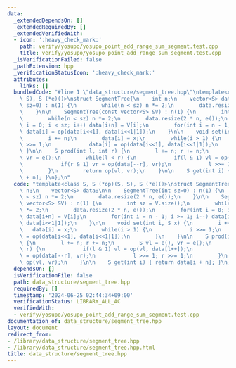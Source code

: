 ```yaml
---
data:
  _extendedDependsOn: []
  _extendedRequiredBy: []
  _extendedVerifiedWith:
  - icon: ':heavy_check_mark:'
    path: verify/yosupo/yosupo_point_add_range_sum_segment.test.cpp
    title: verify/yosupo/yosupo_point_add_range_sum_segment.test.cpp
  _isVerificationFailed: false
  _pathExtension: hpp
  _verificationStatusIcon: ':heavy_check_mark:'
  attributes:
    links: []
  bundledCode: "#line 1 \"data_structure/segment_tree.hpp\"\ntemplate<class S, S (*op)(S,\
    \ S), S (*e)()>\nstruct SegmentTree{\n    int n;\n    vector<S> data;\n\n    SegmentTree(int\
    \ sz=0) : n(1) {\n        while(n < sz) n *= 2;\n        data.resize(2 * n, e());\n\
    \    }\n\n    SegmentTree(const vector<S> &V) : n(1) {\n        int sz = V.size();\n\
    \        while(n < sz) n *= 2;\n        data.resize(2 * n, e());\n        for(int\
    \ i = 0; i < sz; i++) data[i+n] = V[i];\n        for(int i = n - 1; i >= 1; i--)\
    \ data[i] = op(data[i<<1], data[i<<1|1]);\n    }\n\n    void set(int i, S x) {\n\
    \        i += n;\n        data[i] = x;\n        while(i > 1) {\n            i\
    \ >>= 1;\n            data[i] = op(data[i<<1], data[i<<1|1]);\n        }\n   \
    \ }\n\n    S prod(int l, int r) {\n        l += n; r += n;\n        S vl = e(),\
    \ vr = e();\n        while(l < r) {\n            if(l & 1) vl = op(vl, data[l++]);\n\
    \            if(r & 1) vr = op(data[--r], vr);\n            l >>= 1; r >>= 1;\n\
    \        }\n        return op(vl, vr);\n    }\n\n    S get(int i) { return data[i\
    \ + n]; }\n};\n"
  code: "template<class S, S (*op)(S, S), S (*e)()>\nstruct SegmentTree{\n    int\
    \ n;\n    vector<S> data;\n\n    SegmentTree(int sz=0) : n(1) {\n        while(n\
    \ < sz) n *= 2;\n        data.resize(2 * n, e());\n    }\n\n    SegmentTree(const\
    \ vector<S> &V) : n(1) {\n        int sz = V.size();\n        while(n < sz) n\
    \ *= 2;\n        data.resize(2 * n, e());\n        for(int i = 0; i < sz; i++)\
    \ data[i+n] = V[i];\n        for(int i = n - 1; i >= 1; i--) data[i] = op(data[i<<1],\
    \ data[i<<1|1]);\n    }\n\n    void set(int i, S x) {\n        i += n;\n     \
    \   data[i] = x;\n        while(i > 1) {\n            i >>= 1;\n            data[i]\
    \ = op(data[i<<1], data[i<<1|1]);\n        }\n    }\n\n    S prod(int l, int r)\
    \ {\n        l += n; r += n;\n        S vl = e(), vr = e();\n        while(l <\
    \ r) {\n            if(l & 1) vl = op(vl, data[l++]);\n            if(r & 1) vr\
    \ = op(data[--r], vr);\n            l >>= 1; r >>= 1;\n        }\n        return\
    \ op(vl, vr);\n    }\n\n    S get(int i) { return data[i + n]; }\n};"
  dependsOn: []
  isVerificationFile: false
  path: data_structure/segment_tree.hpp
  requiredBy: []
  timestamp: '2024-06-25 02:44:34+09:00'
  verificationStatus: LIBRARY_ALL_AC
  verifiedWith:
  - verify/yosupo/yosupo_point_add_range_sum_segment.test.cpp
documentation_of: data_structure/segment_tree.hpp
layout: document
redirect_from:
- /library/data_structure/segment_tree.hpp
- /library/data_structure/segment_tree.hpp.html
title: data_structure/segment_tree.hpp
---
```

